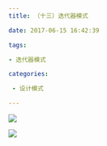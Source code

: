 ```yaml
---
title: （十三）迭代器模式

date: 2017-06-15 16:42:39

tags: 

- 迭代器模式

categories: 

 - 设计模式 

---
```



![](http://ops0jcxr8.bkt.clouddn.com/%E8%BF%AD%E4%BB%A3%E5%99%A8%E6%A8%A1%E5%BC%8F.png)


![](http://ops0jcxr8.bkt.clouddn.com/%E8%BF%AD%E4%BB%A3%E5%99%A8%E6%A8%A1%E5%BC%8F%EF%BC%88%E4%BE%8B%E5%AD%90%EF%BC%89.png)